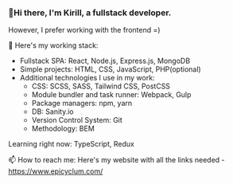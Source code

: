 ### 👋Hi there, I'm Kirill, a fullstack developer.
However, I prefer working with the frontend =)

🔭 Here's my working stack: 

  - Fullstack SPA: React, Node.js, Express.js, MongoDB
  - Simple projects: HTML, CSS, JavaScript, PHP(optional)
  - Additional technologies I use in my work:
    - CSS: SCSS, SASS, Tailwind CSS, PostCSS
    - Module bundler and task runner: Webpack, Gulp
    - Package managers: npm, yarn
    - DB: Sanity.io
    - Version Control System: Git
    - Methodology: BEM

Learning right now: TypeScript, Redux

📫 How to reach me: Here's my website with all the links needed - https://www.epicyclum.com/
